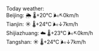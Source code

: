 Today weather:  
Beijing: 🌦 🌡️+20°C 🌬️↖0km/h  
Tianjin: ☀️ 🌡️+24°C 🌬️↓7km/h  
Shijiazhuang: ☁️ 🌡️+23°C 🌬️↖0km/h  
Tangshan: ☀️ 🌡️+24°C 🌬️↓7km/h  
